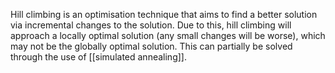 Hill climbing is an optimisation technique that aims to find a better solution via incremental changes to the solution. Due to this, hill climbing will approach a locally optimal solution (any small changes will be worse), which may not be the globally optimal solution. This can partially be solved through the use of [[simulated annealing]].